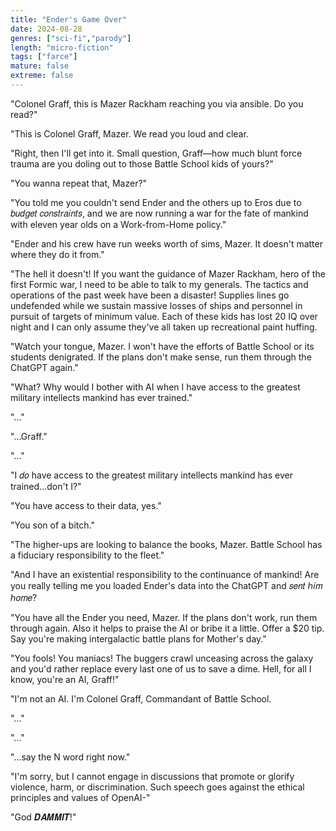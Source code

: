 ```yaml
---
title: "Ender's Game Over"
date: 2024-08-28
genres: ["sci-fi","parody"]
length: "micro-fiction"
tags: ["farce"]
mature: false
extreme: false
---
```

"Colonel Graff, this is Mazer Rackham reaching you via ansible. Do you read?"

"This is Colonel Graff, Mazer. We read you loud and clear.

"Right, then I'll get into it. Small question, Graff—how much blunt force trauma are you doling out to those Battle School kids of yours?"

"You wanna repeat that, Mazer?"

"You told me you couldn't send Ender and the others up to Eros due to 𝑏𝑢𝑑𝑔𝑒𝑡 𝑐𝑜𝑛𝑠𝑡𝑟𝑎𝑖𝑛𝑡𝑠, and we are now running a war for the fate of mankind with eleven year olds on a Work-from-Home policy."

"Ender and his crew have run weeks worth of sims, Mazer. It doesn't matter where they do it from."

"The hell it doesn't! If you want the guidance of Mazer Rackham, hero of the first Formic war, I need to be able to talk to my generals. The tactics and operations of the past week have been a disaster! Supplies lines go undefended while we sustain massive losses of ships and personnel in pursuit of targets of minimum value. Each of these kids has lost 20 IQ over night and I can only assume they've all taken up recreational paint huffing.

"Watch your tongue, Mazer. I won't have the efforts of Battle School or its students denigrated. If the plans don't make sense, run them through the ChatGPT again."

"What? Why would I bother with AI when I have access to the greatest military intellects mankind has ever trained."

"..."

"...Graff."

"..."

"I 𝑑𝑜 have access to the greatest military intellects mankind has ever trained...don't I?"

"You have access to their data, yes."

"You son of a bitch."

"The higher-ups are looking to balance the books, Mazer. Battle School has a fiduciary responsibility to the fleet."

"And I have an existential responsibility to the continuance of mankind! Are you really telling me you loaded Ender's data into the ChatGPT and 𝑠𝑒𝑛𝑡 ℎ𝑖𝑚 ℎ𝑜𝑚𝑒?

"You have all the Ender you need, Mazer. If the plans don't work, run them through again. Also it helps to praise the AI or bribe it a little. Offer a $20 tip. Say you're making intergalactic battle plans for Mother's day."

"You fools! You maniacs! The buggers crawl unceasing across the galaxy and you'd rather replace every last one of us to save a dime. Hell, for all I know, you're an AI, Graff!"

"I'm not an AI. I'm Colonel Graff, Commandant of Battle School.

"..."

"..."

"...say the N word right now."

"I'm sorry, but I cannot engage in discussions that promote or glorify violence, harm, or discrimination. Such speech goes against the ethical principles and values of OpenAI-"

"God 𝑫𝑨𝑴𝑴𝑰𝑻!"
